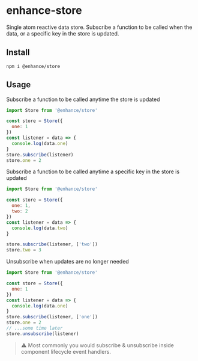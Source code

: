 # enhance-store
Single atom reactive data store.
Subscribe a function to be called when the data, or a specific key in the store is updated.

## Install
`npm i @enhance/store`

## Usage
Subscribe a function to be called anytime the store is updated
```javascript
import Store from '@enhance/store'

const store = Store({
  one: 1
})
const listener = data => {
  console.log(data.one)
}
store.subscribe(listener)
store.one = 2
```

Subscribe a function to be called anytime a specific key in the store is updated
```javascript
import Store from '@enhance/store'

const store = Store({
  one: 1,
  two: 2
})
const listener = data => {
  console.log(data.two)
}

store.subscribe(listener, ['two'])
store.two = 3
```

Unsubscribe when updates are no longer needed
```javascript
import Store from '@enhance/store'

const store = Store({
  one: 1
})
const listener = data => {
  console.log(data.one)
}
store.subscribe(listener, ['one'])
store.one = 2
// ...some time later
store.unsubscribe(listener)
```
> ⚠️ Most commonly you would subscribe & unsubscribe inside component lifecycle event handlers.
